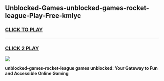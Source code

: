 
## Unblocked-Games-unblocked-games-rocket-league-Play-Free-kmlyc
<h3>
<a href="https://premium76.site?title=unblocked-games-rocket-league&ref=23A">CLICK TO PLAY</a></h3>
<hr>

<h3>
<a href="https://premium76.site?title=unblocked-games-rocket-league&ref=23A">CLICK 2 PLAY</a>
  
</h3>

<a href="https://premium76.site?title=unblocked-games-rocket-league&ref=23A"><img src="https://clearcache.store/games.png"></a>


**unblocked-games-rocket-league games unblocked: Your Gateway to Fun and Accessible Online Gaming**
